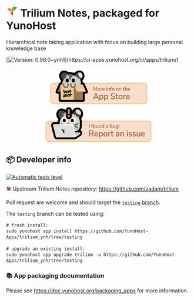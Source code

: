 <!--
N.B.: This README was automatically generated by <https://github.com/YunoHost/apps_tools/blob/main/readme_generator>
It shall NOT be edited by hand.
-->

<h1>
  <img src="https://raw.githubusercontent.com/YunoHost/apps/main/logos/trilium.png" width="32px" alt="Logo of Trilium Notes">
  Trilium Notes, packaged for YunoHost
</h1>

Hierarchical note taking application with focus on building large personal knowledge base

[![Version: 0.96.0~ynh1](https://img.shields.io/badge/Version-0.96.0~ynh1-rgba(0,150,0,1)?style=for-the-badge)](https://ci-apps.yunohost.org/ci/apps/trilium/)

<div align="center">
<a href="https://apps.yunohost.org/app/trilium"><img height="100px" src="https://github.com/YunoHost/yunohost-artwork/raw/refs/heads/main/badges/neopossum-badges/badge_more_info_on_the_appstore.svg"/></a>
<a href="https://github.com/YunoHost-Apps/trilium_ynh/issues"><img height="100px" src="https://github.com/YunoHost/yunohost-artwork/raw/refs/heads/main/badges/neopossum-badges/badge_report_an_issue.svg"/></a>
</div>

## 📦 Developer info

[![Automatic tests level](https://apps.yunohost.org/badge/cilevel/trilium)](https://ci-apps.yunohost.org/ci/apps/trilium/)

🛠️ Upstream Trilium Notes repository: <https://github.com/zadam/trilium>

Pull request are welcome and should target the [`testing` branch](https://github.com/YunoHost-Apps/trilium_ynh/tree/testing).

The `testing` branch can be tested using:
```
# fresh install:
sudo yunohost app install https://github.com/YunoHost-Apps/trilium_ynh/tree/testing

# upgrade an existing install:
sudo yunohost app upgrade trilium -u https://github.com/YunoHost-Apps/trilium_ynh/tree/testing
```

### 📚 App packaging documentation

Please see <https://doc.yunohost.org/packaging_apps> for more information.